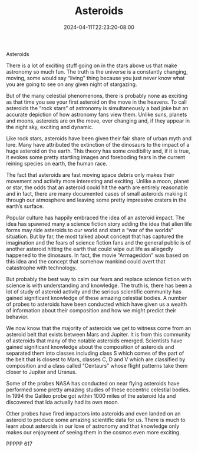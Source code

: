 ﻿---
title: "Asteroids"
date: 2024-04-11T22:23:20-08:00
description: "TXT Tips for Web Success"
featured_image: "/images/TXT.jpg"
tags: ["TXT"]
---

Asteroids

There is a lot of exciting stuff going on in the stars above us that make astronomy so much fun.  The truth is the universe is a constantly changing, moving, some would say “living” thing because you just never know what you are going to see on any given night of stargazing.

But of the many celestial phenomenons, there is probably none as exciting as that time you see your first asteroid on the move in the heavens.  To call asteroids the “rock stars” of astronomy is simultaneously a bad joke but an accurate depiction of how astronomy fans view them.  Unlike suns, planets and moons, asteroids are on the move, ever changing and, if they appear in the night sky, exciting and dynamic.

Like rock stars, asteroids have been given their fair share of urban myth and lore.  Many have attributed the extinction of the dinosaurs to the impact of a huge asteroid on the earth.  This theory has some credibility and, if it is true, it evokes some pretty startling images and foreboding fears in the current reining species on earth, the human race.

The fact that asteroids are fast moving space debris only makes their movement and activity more interesting and exciting.  Unlike a moon, planet or star, the odds that an asteroid could hit the earth are entirely reasonable and in fact, there are many documented cases of small asteroids making it through our atmosphere and leaving some pretty impressive craters in the earth’s surface.

Popular culture has happily embraced the idea of an asteroid impact.  The idea has spawned many a science fiction story adding the idea that alien life forms may ride asteroids to our world and start a “war of the worlds” situation.  But by far, the most talked about concept that has captured the imagination and the fears of science fiction fans and the general public is of another asteroid hitting the earth that could wipe out life as allegedly happened to the dinosaurs.  In fact, the movie “Armageddon” was based on this idea and the concept that somehow mankind could avert that catastrophe with technology.

But probably the best way to calm our fears and replace science fiction with science is with understanding and knowledge.  The truth is, there has been a lot of study of asteroid activity and the serious scientific community has gained significant knowledge of these amazing celestial bodies.  A number of probes to asteroids have been conducted which have given us a wealth of information about their composition and how we might predict their behavior.  

We now know that the majority of asteroids we get to witness come from an asteroid belt that exists between Mars and Jupiter.  It is from this community of asteroids that many of the notable asteroids emerged.  Scientists have gained significant knowledge about the composition of asteroids and separated them into classes including class S which comes of the part of the belt that is closest to Mars, classes C, D and V which are classified by composition and a class called “Centaurs” whose flight patterns take them closer to Jupiter and Uranus.

Some of the probes NASA has conducted on near flying asteroids have performed some pretty amazing studies of these eccentric celestial bodies.  In 1994 the Galileo probe got within 1000 miles of the asteroid Ida and discovered that Ida actually had its own moon.  

Other probes have fired impactors into asteroids and even landed on an asteroid to produce some amazing scientific data for us.  There is much to learn about asteroids in our love of astronomy and that knowledge only makes our enjoyment of seeing them in the cosmos even more exciting.

PPPPP 617

